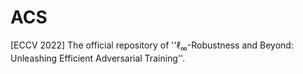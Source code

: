 # ACS
[ECCV 2022] The official repository of ''$\ell_\infty$-Robustness and Beyond: Unleashing Efficient Adversarial Training''.
